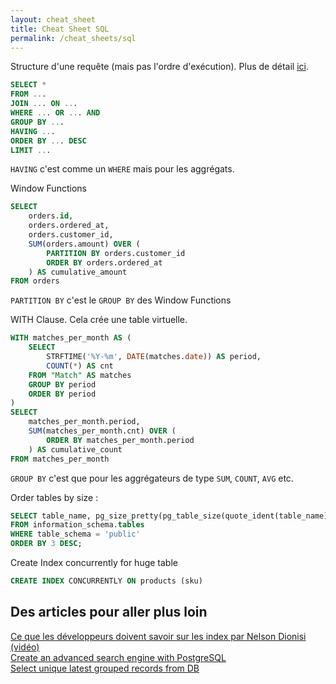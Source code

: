 ```yaml
---
layout: cheat_sheet
title: Cheat Sheet SQL
permalink: /cheat_sheets/sql
---
```


Structure d'une requête (mais pas l'ordre d'exécution). Plus de détail <a href="https://wizardzines.com/zines/sql/" class="underlined" target="_blank">ici</a>.

```sql
SELECT *
FROM ...
JOIN ... ON ...
WHERE ... OR ... AND
GROUP BY ...
HAVING ...
ORDER BY ... DESC
LIMIT ...
```

`HAVING` c'est comme un `WHERE` mais pour les aggrégats.

Window Functions

```sql
SELECT
    orders.id,
    orders.ordered_at,
    orders.customer_id,
    SUM(orders.amount) OVER (
        PARTITION BY orders.customer_id
        ORDER BY orders.ordered_at
    ) AS cumulative_amount
FROM orders
```

`PARTITION BY` c'est le `GROUP BY` des Window Functions

WITH Clause. Cela crée une table virtuelle.

```sql
WITH matches_per_month AS (
    SELECT
        STRFTIME('%Y-%m', DATE(matches.date)) AS period,
        COUNT(*) AS cnt
    FROM "Match" AS matches
    GROUP BY period
    ORDER BY period
)
SELECT
    matches_per_month.period,
    SUM(matches_per_month.cnt) OVER (
        ORDER BY matches_per_month.period
    ) AS cumulative_count
FROM matches_per_month
```

`GROUP BY` c'est que pour les aggrégateurs de type `SUM`, `COUNT`, `AVG` etc.

Order tables by size :

```sql
SELECT table_name, pg_size_pretty(pg_table_size(quote_ident(table_name))), pg_table_size(quote_ident(table_name))
FROM information_schema.tables
WHERE table_schema = 'public'
ORDER BY 3 DESC;
```

Create Index concurrently for huge table

```sql
CREATE INDEX CONCURRENTLY ON products (sku)
```

<h2>Des articles pour aller plus loin</h2>

<a href="https://www.youtube.com/watch?v=bo5j9xgiF48&t=15s&ab_channel=DevoxxFR"
   class="underlined"
   target="_blank">
   Ce que les développeurs doivent savoir sur les index par Nelson Dionisi (vidéo)
</a>
<br>
<a href="https://xata.io/blog/postgres-full-text-search-engine"
   class="underlined"
   target="_blank">
   Create an advanced search engine with PostgreSQL
</a>
<br>
<a href="https://blog.widefix.com/select-unique-latest-grouped-records-from-db/"
   class="underlined"
   target="_blank">
   Select unique latest grouped records from DB
</a>



